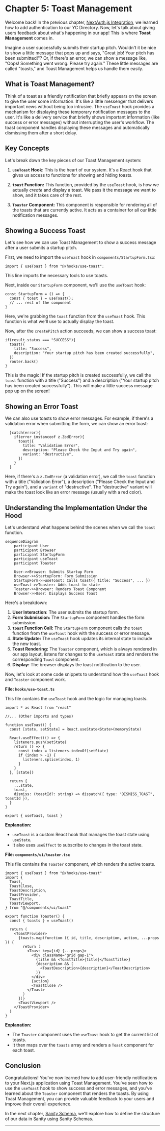 # Chapter 5: Toast Management

Welcome back! In the previous chapter, [NextAuth.js Integration](04_nextauth_js_integration.md), we learned how to add authentication to our YC Directory. Now, let's talk about giving users feedback about what's happening in our app! This is where **Toast Management** comes in.

Imagine a user successfully submits their startup pitch. Wouldn't it be nice to show a little message that pops up and says, "Great job! Your pitch has been submitted!"? Or, if there's an error, we can show a message like, "Oops! Something went wrong. Please try again." These little messages are called "toasts," and Toast Management helps us handle them easily.

## What is Toast Management?

Think of a toast as a friendly notification that briefly appears on the screen to give the user some information. It's like a little messenger that delivers important news without being too intrusive. The `useToast` hook provides a mechanism for displaying these temporary notification messages to the user. It's like a delivery service that briefly shows important information (like success or error messages) without interrupting the user's workflow. The toast component handles displaying these messages and automatically dismissing them after a short delay.

## Key Concepts

Let's break down the key pieces of our Toast Management system:

1.  **`useToast` Hook:** This is the heart of our system. It's a React hook that gives us access to functions for showing and hiding toasts.

2.  **`toast` Function:** This function, provided by the `useToast` hook, is how we actually *create* and display a toast. We pass it the message we want to show, and it takes care of the rest.

3.  **`Toaster` Component:** This component is responsible for rendering all of the toasts that are currently active. It acts as a container for all our little notification messages.

## Showing a Success Toast

Let's see how we can use Toast Management to show a success message after a user submits a startup pitch.

First, we need to import the `useToast` hook in `components/StartupForm.tsx`:

```tsx
import { useToast } from "@/hooks/use-toast";
```

This line imports the necessary tools to use toasts.

Next, inside our `StartupForm` component, we'll use the `useToast` hook:

```tsx
const StartupForm = () => {
  const { toast } = useToast();
  // ... rest of the component
}
```

Here, we're grabbing the `toast` function from the `useToast` hook. This function is what we'll use to actually display the toast.

Now, after the `createPitch` action succeeds, we can show a success toast:

```tsx
if(result.status === "SUCCESS"){
  toast({
    title: "Success",
    description: "Your startup pitch has been created successfully",
  })
  router.back()
}
```

This is the magic! If the startup pitch is created successfully, we call the `toast` function with a title ("Success") and a description ("Your startup pitch has been created successfully"). This will make a little success message pop up on the screen!

## Showing an Error Toast

We can also use toasts to show error messages. For example, if there's a validation error when submitting the form, we can show an error toast:

```tsx
  }catch(error){
    if(error instanceof z.ZodError){
      toast({
        title: "Validation Error",
        description: "Please Check the Input and Try again",
        variant: "destructive",
      })
    }
  }
```

Here, if there's a `z.ZodError` (a validation error), we call the `toast` function with a title ("Validation Error"), a description ("Please Check the Input and Try again"), and a `variant` of "destructive". The "destructive" variant will make the toast look like an error message (usually with a red color).

## Understanding the Implementation Under the Hood

Let's understand what happens behind the scenes when we call the `toast` function.

```mermaid
sequenceDiagram
    participant User
    participant Browser
    participant StartupForm
    participant useToast
    participant Toaster

    User->>Browser: Submits Startup Form
    Browser->>StartupForm: Form Submission
    StartupForm->>useToast: Calls toast({ title: "Success", ... })
    useToast->>Toaster: Adds toast to state
    Toaster->>Browser: Renders Toast Component
    Browser->>User: Displays Success Toast
```

Here's a breakdown:

1.  **User Interaction:** The user submits the startup form.
2.  **Form Submission:** The `StartupForm` component handles the form submission.
3.  **`toast` Function Call:** The `StartupForm` component calls the `toast` function from the `useToast` hook with the success or error message.
4.  **State Update:** The `useToast` hook updates its internal state to include the new toast.
5.  **Toast Rendering:** The `Toaster` component, which is always rendered in our app layout, listens for changes to the `useToast` state and renders the corresponding `Toast` component.
6.  **Display:** The browser displays the toast notification to the user.

Now, let's look at some code snippets to understand how the `useToast` hook and `Toaster` component work.

**File: `hooks/use-toast.ts`**

This file contains the `useToast` hook and the logic for managing toasts.

```tsx
import * as React from "react"

//... (Other imports and types)

function useToast() {
  const [state, setState] = React.useState<State>(memoryState)

  React.useEffect(() => {
    listeners.push(setState)
    return () => {
      const index = listeners.indexOf(setState)
      if (index > -1) {
        listeners.splice(index, 1)
      }
    }
  }, [state])

  return {
    ...state,
    toast,
    dismiss: (toastId?: string) => dispatch({ type: "DISMISS_TOAST", toastId }),
  }
}

export { useToast, toast }
```

**Explanation:**

*   `useToast` is a custom React hook that manages the toast state using `useState`.
*   It also uses `useEffect` to subscribe to changes in the toast state.

**File: `components/ui/toaster.tsx`**

This file contains the `Toaster` component, which renders the active toasts.

```tsx
import { useToast } from "@/hooks/use-toast"
import {
  Toast,
  ToastClose,
  ToastDescription,
  ToastProvider,
  ToastTitle,
  ToastViewport,
} from "@/components/ui/toast"

export function Toaster() {
  const { toasts } = useToast()

  return (
    <ToastProvider>
      {toasts.map(function ({ id, title, description, action, ...props }) {
        return (
          <Toast key={id} {...props}>
            <div className="grid gap-1">
              {title && <ToastTitle>{title}</ToastTitle>}
              {description && (
                <ToastDescription>{description}</ToastDescription>
              )}
            </div>
            {action}
            <ToastClose />
          </Toast>
        )
      })}
      <ToastViewport />
    </ToastProvider>
  )
}
```

**Explanation:**

*   The `Toaster` component uses the `useToast` hook to get the current list of toasts.
*   It then maps over the `toasts` array and renders a `Toast` component for each toast.

## Conclusion

Congratulations! You've now learned how to add user-friendly notifications to your Next.js application using Toast Management. You've seen how to use the `useToast` hook to show success and error messages, and you've learned about the `Toaster` component that renders the toasts. By using Toast Management, you can provide valuable feedback to your users and improve their overall experience.

In the next chapter, [Sanity Schema](06_sanity_schema.md), we'll explore how to define the structure of our data in Sanity using Sanity Schemas.


---

